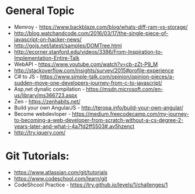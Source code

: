 # General Topic
* Memroy - https://www.backblaze.com/blog/whats-diff-ram-vs-storage/
* http://blog.watchandcode.com/2016/03/17/the-single-piece-of-javascript-on-hacker-news/
* http://gojs.net/latest/samples/DOMTree.html
* http://ecorner.stanford.edu/videos/3386/From-Inspiration-to-Implementation-Entire-Talk
* WebAPI - https://www.youtube.com/watch?v=cb-zZt-P9_M
* http://stackoverflow.com/insights/survey/2015#profile-experience
* C# to JS - https://www.simple-talk.com/opinion/opinion-pieces/a-sudden-move-one-developers-journey-from-c-to-javascript/
* Asp,net dynalic compilation - https://msdn.microsoft.com/en-us/library/ms366723.aspx
* Zen - https://zenhabits.net/
* Build your own AngularJS - http://teropa.info/build-your-own-angular/
* Become webdevloper - https://medium.freecodecamp.com/my-journey-to-becoming-a-web-developer-from-scratch-without-a-cs-degree-2-years-later-and-what-i-4a7fd2ff5503#.av5hzenct
* http://try.jquery.com/

# Git  Tutorials:
* https://www.atlassian.com/git/tutorials
* https://www.codeschool.com/learn/git
* CodeShcool Practice - https://try.github.io/levels/1/challenges/1

